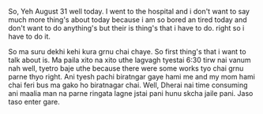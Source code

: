 So, Yeh August 31 well today. I went to the hospital and i don't want to say much more thing's about today because i am so 
bored an tired today and don't want to do anything's but their is thing's that i have to do. right so i have to do it. 


So ma suru dekhi kehi kura grnu chai chaye. 
So first thing's that i want to talk about is. 
Ma paila xito na xito uthe lagvagh tyestai 6:30 tirw nai vanum nah well, tyetro baje uthe because there were some works tyo chai grnu parne thyo right. Ani tyesh pachi biratngar gaye hami me and my mom hami chai feri 
bus ma gako ho biratnagar chai. Well, Dherai nai time consuming ani maalia man na parne ringata lagne jstai 
pani hunu skcha jaile pani. Jaso taso enter gare.
